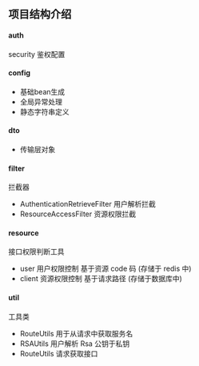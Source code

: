 ## 项目结构介绍
#### auth
security 鉴权配置
#### config
* 基础bean生成
* 全局异常处理
* 静态字符串定义
#### dto
* 传输层对象
#### filter
拦截器
* AuthenticationRetrieveFilter 用户解析拦截
* ResourceAccessFilter 资源权限拦截
####  resource
接口权限判断工具
* user 用户权限控制 基于资源 code 码 (存储于 redis 中)
* client 资源权限控制 基于请求路径 (存储于数据库中)
#### util
工具类
* RouteUtils 用于从请求中获取服务名
* RSAUtils 用户解析 Rsa 公钥于私钥
* RouteUtils 请求获取接口
